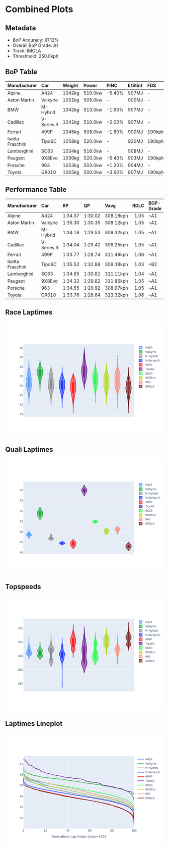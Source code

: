 # Combined Plots

## Metadata

- BoP Accuracy: 97.12%
- Overall BoP Grade: A1
- Track: IMOLA
- Threshhold: 250.0kph

## BoP Table
| Manufacturer     | Car        | Weight   | Power   | PINC   | E/Stint   | FDS    | RDP    | QDP    | TDP    |
|:-----------------|:-----------|:---------|:--------|:-------|:----------|:-------|:-------|:-------|:-------|
| Alpine           | A424       | 1042kg   | 519.0kw | -5.40% | 907MJ     | -      | 52.35% | 61.85% | 27.84% |
| Aston Martin     | Valkyrie   | 1051kg   | 505.0kw | -      | 900MJ     | -      | 53.59% | 53.33% | 21.51% |
| BMW              | M-Hybrid   | 1042kg   | 513.0kw | -1.60% | 907MJ     | -      | 53.26% | 57.23% | 34.54% |
| Cadillac         | V-Series.R | 1041kg   | 510.0kw | +2.00% | 907MJ     | -      | 47.80% | 56.73% | 19.63% |
| Ferrari          | 499P       | 1045kg   | 508.0kw | -1.80% | 900MJ     | 190kph | 53.02% | 42.32% | 9.88%  |
| Isotta Fraschini | Tipo6C     | 1058kg   | 520.0kw | -      | 920MJ     | 190kph | 43.95% | 47.22% | 31.53% |
| Lamborghini      | SC63       | 1034kg   | 516.0kw | -      | 908MJ     | -      | 46.33% | 59.50% | 29.33% |
| Peugeot          | 9X8Evo     | 1030kg   | 520.0kw | -5.40% | 903MJ     | 190kph | 48.47% | 51.26% | 16.02% |
| Porsche          | 963        | 1053kg   | 503.0kw | +1.20% | 904MJ     | -      | 50.87% | 45.25% | 30.77% |
| Toyota           | GR010      | 1065kg   | 500.0kw | +3.60% | 907MJ     | 190kph | 52.43% | 57.12% | 12.82% |

## Performance Table
| Manufacturer     | Car        | RP      | QP      | Vavg      |   RDLC | BOP-Grade   | Match   |
|:-----------------|:-----------|:--------|:--------|:----------|-------:|:------------|:--------|
| Alpine           | A424       | 1:34.37 | 1:30.02 | 308.18kph |   1.05 | ~A1         | 99.79%  |
| Aston Martin     | Valkyrie   | 1:35.30 | 1:30.35 | 308.12kph |   1.05 | ~A1         | 97.49%  |
| BMW              | M-Hybrid   | 1:34.18 | 1:29.53 | 309.32kph |   1.05 | ~A1         | 99.60%  |
| Cadillac         | V-Series.R | 1:34.04 | 1:29.42 | 308.25kph |   1.05 | ~A1         | 99.49%  |
| Ferrari          | 499P       | 1:33.77 | 1:28.74 | 311.49kph |   1.06 | ~A1         | 96.89%  |
| Isotta Fraschini | Tipo6C     | 1:35.52 | 1:32.88 | 309.38kph |   1.03 | +B2         | 80.60%  |
| Lamborghini      | SC63       | 1:34.65 | 1:30.81 | 311.11kph |   1.04 | ~A1         | 100.00% |
| Peugeot          | 9X8Evo     | 1:34.33 | 1:29.82 | 311.86kph |   1.05 | ~A1         | 99.96%  |
| Porsche          | 963        | 1:34.55 | 1:29.92 | 308.97kph |   1.05 | ~A1         | 99.84%  |
| Toyota           | GR010      | 1:33.76 | 1:28.64 | 313.32kph |   1.06 | ~A1         | 97.55%  |

## Race Laptimes
![Race Laptimes](images/race_violin.png)

## Quali Laptimes
![Quali Laptimes](images/quali_violin.png)

## Topspeeds
![Topspeeds](images/topspeed_violin.png)

## Laptimes Lineplot
![Laptimes Lineplot](images/laptime_line.png)

